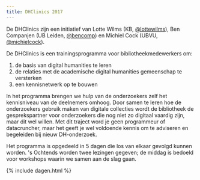 ```yaml
---
title: DHClinics 2017
---
```


De DHClinics zijn een initiatief van Lotte Wilms (KB, [@lottewilms](https://twitter.com/lottewilms)), Ben Companjen (UB Leiden, [@bencomp](https://twitter.com/bencomp)) en Michiel Cock (UBVU, [@michielcock](https://twitter.com/michielcock)).

De DHClinics is een trainingsprogramma voor bibliotheekmedewerkers om:

1. de basis van digital humanities te leren
2. de relaties met de academische digital humanities gemeenschap te versterken
3. een kennisnetwerk op te bouwen

In het programma brengen we hulp van de onderzoekers zelf het kennisniveau van de deelnemers omhoog. Door samen te leren hoe de onderzoekers gebruik maken van digitale collecties wordt de bibliotheek de gesprekspartner voor onderzoekers die nog niet zo digitaal vaardig zijn, maar dit wel willen. Met dit traject word je geen programmeur of datacruncher, maar het geeft je wel voldoende kennis om te adviseren en begeleiden bij nieuw DH-onderzoek.

Het  programma is opgedeeld in 5 dagen die los van elkaar gevolgd kunnen worden. 's Ochtends worden twee lezingen gegeven; de middag is bedoeld voor workshops waarin we samen aan de slag gaan.

{% include dagen.html %}
